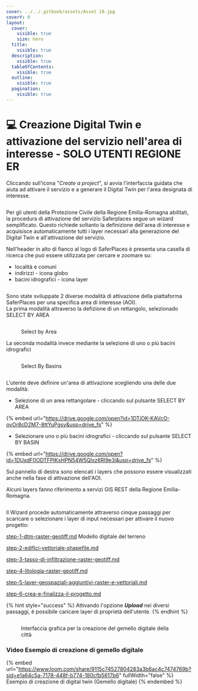 ```yaml
---
cover: ../../.gitbook/assets/Asset 10.jpg
coverY: 0
layout:
  cover:
    visible: true
    size: hero
  title:
    visible: true
  description:
    visible: true
  tableOfContents:
    visible: true
  outline:
    visible: true
  pagination:
    visible: true
---
```


# 💻 Creazione Digital Twin e attivazione del servizio nell'area di interesse - SOLO UTENTI REGIONE ER

Cliccando sull'icona "_Create a project_", si avvia l'interfaccia guidata che aiuta ad attivare il servizio e a generare il Digital Twin per l'area designata di interesse.

<figure><img src="../../.gitbook/assets/Screenshot 2024-10-09 at 23.33.07.png" alt=""><figcaption></figcaption></figure>

Per gli utenti della Protezione Civile della Regione Emilia-Romagna abilitati, la procedura di attivazione del servizio Saferplaces segue un wizard semplificato. Questo richiede soltanto la definizione dell'area di interesse e acquisisce automaticamente tutti i layer necessari alla generazione del Digital Twin e all'attivazione del servizio.

Nell'header in alto di fianco al logo di SaferPlaces è presenta una casella di ricerca che può essere utilizzata per cercare e zoomare su:

* località e comuni
* indirizzi  - icona globo
* bacini idrografici - icona layer

<figure><img src="../../.gitbook/assets/image.png" alt=""><figcaption></figcaption></figure>

Sono state sviluppate 2 diverse modalità di attivazione della piattaforma SaferPlaces per una specifica area di interesse (AOI).\
La prima modalità attraverso la defizione di un rettangolo, selezionado SELECT BY AREA

<figure><img src="../../.gitbook/assets/image (2).png" alt=""><figcaption><p>Select by Area</p></figcaption></figure>

La seconda modalità invece mediante la selezione di uno o più bacini idrografici

<figure><img src="../../.gitbook/assets/image (1) (1) (1).png" alt=""><figcaption><p>Select By Basins</p></figcaption></figure>

<figure><img src="../../.gitbook/assets/RER_attivazione.png" alt=""><figcaption></figcaption></figure>

L'utente deve definire un'area di attivazione scegliendo una delle due modalità:

* Selezione di un area rettangolare - cliccando sul pulsante SELECT BY AREA

{% embed url="https://drive.google.com/open?id=1DTjOK-KAVcO-ovOr8cD2M7-8ttYuPgsy&usp=drive_fs" %}

* Selezionare uno o più bacini idrografici - cliccando sul pulsante SELECT BY BASIN



{% embed url="https://drive.google.com/open?id=1DUxdF0ODTFPlKxHPN54W5Qlxz6Rl9e3i&usp=drive_fs" %}

Sul pannello di destra sono elencati i layers che possono essere visualizzati anche nella fase di attivazione dell'AOI.

Alcuni layers fanno riferimento a servizi GIS REST della Regione Emilia-Romagna.

<figure><img src="../../.gitbook/assets/image (2) (1).png" alt=""><figcaption></figcaption></figure>

Il Wizard procede automaticamente attraverso cinque passaggi per scaricare o selezionare i layer di input necessari per attivare il nuovo progetto:



[step-1-dtm-raster-geotiff.md](step-1-dtm-raster-geotiff.md "mention") Modello digitale del terreno&#x20;

[step-2-edifici-vettoriale-shapefile.md](step-2-edifici-vettoriale-shapefile.md "mention")&#x20;

[step-3-tasso-di-infiltrazione-raster-geotiff.md](step-3-tasso-di-infiltrazione-raster-geotiff.md "mention")

[step-4-litologia-raster-geotiff.md](step-4-litologia-raster-geotiff.md "mention")

[step-5-layer-geospaziali-aggiuntivi-raster-e-vettoriali.md](step-5-layer-geospaziali-aggiuntivi-raster-e-vettoriali.md "mention")

[step-6-crea-e-finalizza-il-progetto.md](step-6-crea-e-finalizza-il-progetto.md "mention")

{% hint style="success" %}
Attivando l'opzione _**Upload**_ nei diversi passaggi, è possibile caricare layer di proprietà dell'utente.
{% endhint %}



&#x20;

<figure><img src="../../.gitbook/assets/Screenshot 2024-10-09 at 23.42.50.png" alt=""><figcaption><p>Interfaccia grafica per la creazione del gemello digitale della città</p></figcaption></figure>

### Video Esempio di creazione di gemello digitale&#x20;

{% embed url="https://www.loom.com/share/9115c74527804283a3b6ac4c7474769b?sid=e1a64c5a-7178-448f-b774-180cfb5617b6" fullWidth="false" %}
Esempio di creazione di digital twin (Gemello digitale)
{% endembed %}
